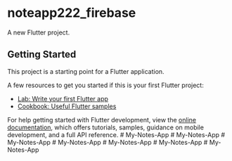 # noteapp222_firebase

A new Flutter project.

## Getting Started

This project is a starting point for a Flutter application.

A few resources to get you started if this is your first Flutter project:

- [Lab: Write your first Flutter app](https://docs.flutter.dev/get-started/codelab)
- [Cookbook: Useful Flutter samples](https://docs.flutter.dev/cookbook)

For help getting started with Flutter development, view the
[online documentation](https://docs.flutter.dev/), which offers tutorials,
samples, guidance on mobile development, and a full API reference.
#   M y - N o t e s - A p p  
 #   M y - N o t e s - A p p  
 #   M y - N o t e s - A p p  
 #   M y - N o t e s - A p p  
 #   M y - N o t e s - A p p  
 #   M y - N o t e s - A p p  
 #   M y - N o t e s - A p p  
 